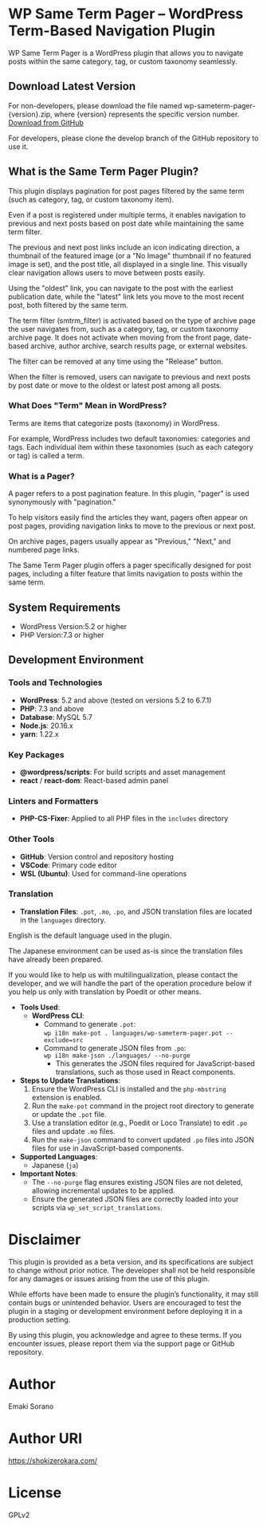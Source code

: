 # WP Same Term Pager – WordPress Term-Based Navigation Plugin
WP Same Term Pager is a WordPress plugin that allows you to navigate posts within the same category, tag, or custom taxonomy seamlessly.

## Download Latest Version
For non-developers, please download the file named wp-sameterm-pager-{version}.zip, where {version} represents the specific version number.
[Download from GitHub](https://github.com/sorano-emaki/wp-sameterm-pager/releases/latest)

For developers, please clone the develop branch of the GitHub repository to use it.

## What is the Same Term Pager Plugin?
This plugin displays pagination for post pages filtered by the same term (such as category, tag, or custom taxonomy item).

Even if a post is registered under multiple terms, it enables navigation to previous and next posts based on post date while maintaining the same term filter.

The previous and next post links include an icon indicating direction, a thumbnail of the featured image (or a "No Image" thumbnail if no featured image is set), and the post title, all displayed in a single line. This visually clear navigation allows users to move between posts easily.

Using the "oldest" link, you can navigate to the post with the earliest publication date, while the "latest" link lets you move to the most recent post, both filtered by the same term.

The term filter (smtrm_filter) is activated based on the type of archive page the user navigates from, such as a category, tag, or custom taxonomy archive page. It does not activate when moving from the front page, date-based archive, author archive, search results page, or external websites.

The filter can be removed at any time using the "Release" button.

When the filter is removed, users can navigate to previous and next posts by post date or move to the oldest or latest post among all posts.

### What Does "Term" Mean in WordPress?
Terms are items that categorize posts (taxonomy) in WordPress.

For example, WordPress includes two default taxonomies: categories and tags. Each individual item within these taxonomies (such as each category or tag) is called a term.

### What is a Pager?
A pager refers to a post pagination feature. In this plugin, "pager" is used synonymously with "pagination."

To help visitors easily find the articles they want, pagers often appear on post pages, providing navigation links to move to the previous or next post.

On archive pages, pagers usually appear as "Previous," "Next," and numbered page links.

The Same Term Pager plugin offers a pager specifically designed for post pages, including a filter feature that limits navigation to posts within the same term.


## System Requirements
- WordPress Version:5.2 or higher
- PHP Version:7.3 or higher

## Development Environment

### Tools and Technologies
- **WordPress**: 5.2 and above (tested on versions 5.2 to 6.7.1)
- **PHP**: 7.3 and above
- **Database**: MySQL 5.7
- **Node.js**: 20.16.x
- **yarn**: 1.22.x

### Key Packages
- **@wordpress/scripts**: For build scripts and asset management
- **react** / **react-dom**: React-based admin panel

### Linters and Formatters
- **PHP-CS-Fixer**: Applied to all PHP files in the `includes` directory

### Other Tools
- **GitHub**: Version control and repository hosting
- **VSCode**: Primary code editor
- **WSL (Ubuntu)**: Used for command-line operations

### Translation

- **Translation Files**: `.pot`, `.mo`, `.po`, and JSON translation files are located in the `languages` directory.

English is the default language used in the plugin.

The Japanese environment can be used as-is since the translation files have already been prepared.

If you would like to help us with multilingualization, please contact the developer, and we will handle the part of the operation procedure below if you help us only with translation by Poedit or other means.

- **Tools Used**:
  - **WordPress CLI**:
    - Command to generate `.pot`:  
      `wp i18n make-pot . languages/wp-sameterm-pager.pot --exclude=src`
    - Command to generate JSON files from `.po`:  
      `wp i18n make-json ./languages/ --no-purge`
        - This generates the JSON files required for JavaScript-based translations, such as those used in React components.
- **Steps to Update Translations**:
  1. Ensure the WordPress CLI is installed and the `php-mbstring` extension is enabled.
  2. Run the `make-pot` command in the project root directory to generate or update the `.pot` file.
  3. Use a translation editor (e.g., Poedit or Loco Translate) to edit `.po` files and update `.mo` files.
  4. Run the `make-json` command to convert updated `.po` files into JSON files for use in JavaScript-based components.
- **Supported Languages**:
  - Japanese (`ja`)
- **Important Notes**:
  - The `--no-purge` flag ensures existing JSON files are not deleted, allowing incremental updates to be applied.
  - Ensure the generated JSON files are correctly loaded into your scripts via `wp_set_script_translations`.

# Disclaimer
This plugin is provided as a beta version, and its specifications are subject to change without prior notice. The developer shall not be held responsible for any damages or issues arising from the use of this plugin.

While efforts have been made to ensure the plugin’s functionality, it may still contain bugs or unintended behavior. Users are encouraged to test the plugin in a staging or development environment before deploying it in a production setting.

By using this plugin, you acknowledge and agree to these terms. If you encounter issues, please report them via the support page or GitHub repository.

# Author
Emaki Sorano

# Author URI
https://shokizerokara.com/

# License
GPLv2
